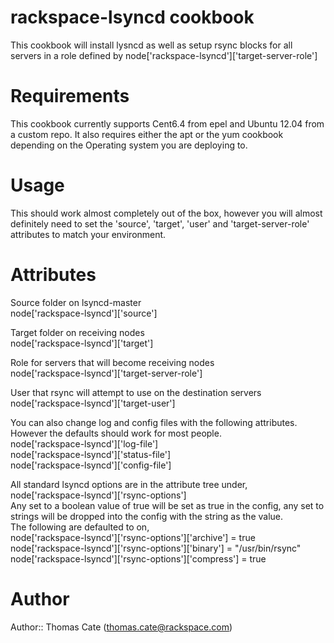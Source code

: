 # rackspace-lsyncd cookbook
This cookbook will install lysncd as well as setup rsync blocks for all servers in a role defined by node['rackspace-lsyncd']['target-server-role']

# Requirements
This cookbook currently supports Cent6.4 from epel and Ubuntu 12.04 from a custom repo.
It also requires either the apt or the yum cookbook depending on the Operating system you are deploying to. 

# Usage
This should work almost completely out of the box, however you will almost definitely need to set the 'source', 'target', 'user' and 'target-server-role' attributes to match your environment.

# Attributes

Source folder on lsyncd-master  
node['rackspace-lsyncd']['source']  
  
Target folder on receiving nodes  
node['rackspace-lsyncd']['target']  
  
Role for servers that will become receiving nodes  
node['rackspace-lsyncd']['target-server-role']  
  
User that rsync will attempt to use on the destination servers  
node['rackspace-lsyncd']['target-user']  
  
You can also change log and config files with the following attributes. However the defaults should work for most people.  
node['rackspace-lsyncd']['log-file']  
node['rackspace-lsyncd']['status-file']  
node['rackspace-lsyncd']['config-file']  
  
All standard lsyncd options are in the attribute tree under,  
node['rackspace-lsyncd']['rsync-options']  
Any set to a boolean value of true will be set as true in the config, any set to strings will be dropped into the config with the string as the value.  
The following are defaulted to on,  
node['rackspace-lsyncd']['rsync-options']['archive'] = true  
node['rackspace-lsyncd']['rsync-options']['binary'] = "/usr/bin/rsync"  
node['rackspace-lsyncd']['rsync-options']['compress'] = true  
  
# Author  

Author:: Thomas Cate (thomas.cate@rackspace.com)
